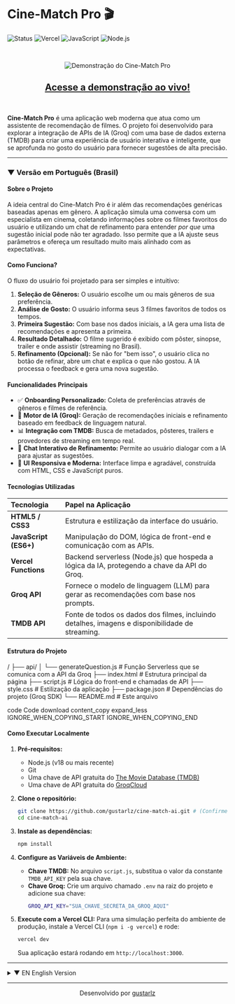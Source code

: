 # Cine-Match Pro 🎬

![Status](https://img.shields.io/badge/status-em--desenvolvimento-yellow)
![Vercel](https://img.shields.io/badge/deploy-Vercel-black?logo=vercel)
![JavaScript](https://img.shields.io/badge/JavaScript-ES6+-yellow?logo=javascript)
![Node.js](https://img.shields.io/badge/Node.js-Serverless-green?logo=nodedotjs)

<br>

<p align="center">
  <img src="https://imgur.com/a/gWmmwze" alt="Demonstração do Cine-Match Pro">

</p>

<h2 align="center">
  <a href="https://cine-match-o1oc3hawp-gustavo-rosas-projects-c2c1e6dc.vercel.app//"><strong>Acesse a demonstração ao vivo!</strong></a>
</h2>

<br>

**Cine-Match Pro** é uma aplicação web moderna que atua como um assistente de recomendação de filmes. O projeto foi desenvolvido para explorar a integração de APIs de IA (Groq) com uma base de dados externa (TMDB) para criar uma experiência de usuário interativa e inteligente, que se aprofunda no gosto do usuário para fornecer sugestões de alta precisão.

---

### ▼ Versão em Português (Brasil)

#### **Sobre o Projeto**

A ideia central do Cine-Match Pro é ir além das recomendações genéricas baseadas apenas em gênero. A aplicação simula uma conversa com um especialista em cinema, coletando informações sobre os filmes favoritos do usuário e utilizando um chat de refinamento para entender *por que* uma sugestão inicial pode não ter agradado. Isso permite que a IA ajuste seus parâmetros e ofereça um resultado muito mais alinhado com as expectativas.

#### **Como Funciona?**

O fluxo do usuário foi projetado para ser simples e intuitivo:
1.  **Seleção de Gêneros:** O usuário escolhe um ou mais gêneros de sua preferência.
2.  **Análise de Gosto:** O usuário informa seus 3 filmes favoritos de todos os tempos.
3.  **Primeira Sugestão:** Com base nos dados iniciais, a IA gera uma lista de recomendações e apresenta a primeira.
4.  **Resultado Detalhado:** O filme sugerido é exibido com pôster, sinopse, trailer e onde assistir (streaming no Brasil).
5.  **Refinamento (Opcional):** Se não for "bem isso", o usuário clica no botão de refinar, abre um chat e explica o que não gostou. A IA processa o feedback e gera uma nova sugestão.

#### **Funcionalidades Principais**
-   ✅ **Onboarding Personalizado:** Coleta de preferências através de gêneros e filmes de referência.
-   🧠 **Motor de IA (Groq):** Geração de recomendações iniciais e refinamento baseado em feedback de linguagem natural.
-   📊 **Integração com TMDB:** Busca de metadados, pôsteres, trailers e provedores de streaming em tempo real.
-   💬 **Chat Interativo de Refinamento:** Permite ao usuário dialogar com a IA para ajustar as sugestões.
-   📱 **UI Responsiva e Moderna:** Interface limpa e agradável, construída com HTML, CSS e JavaScript puros.

#### **Tecnologias Utilizadas**

| Tecnologia | Papel na Aplicação |
| :--- | :--- |
| **HTML5 / CSS3** | Estrutura e estilização da interface do usuário. |
| **JavaScript (ES6+)** | Manipulação do DOM, lógica de front-end e comunicação com as APIs. |
| **Vercel Functions**| Backend serverless (Node.js) que hospeda a lógica da IA, protegendo a chave da API do Groq. |
| **Groq API** | Fornece o modelo de linguagem (LLM) para gerar as recomendações com base nos prompts. |
| **TMDB API** | Fonte de todos os dados dos filmes, incluindo detalhes, imagens e disponibilidade de streaming. |

#### **Estrutura do Projeto**

/
├── api/
│ └── generateQuestion.js # Função Serverless que se comunica com a API da Groq
├── index.html # Estrutura principal da página
├── script.js # Lógica do front-end e chamadas de API
├── style.css # Estilização da aplicação
├── package.json # Dependências do projeto (Groq SDK)
└── README.md # Este arquivo

code
Code
download
content_copy
expand_less
IGNORE_WHEN_COPYING_START
IGNORE_WHEN_COPYING_END
#### **Como Executar Localmente**

1.  **Pré-requisitos:**
    -   Node.js (v18 ou mais recente)
    -   Git
    -   Uma chave de API gratuita do [The Movie Database (TMDB)](https://www.themoviedb.org/signup)
    -   Uma chave de API gratuita do [GroqCloud](https://console.groq.com/keys)

2.  **Clone o repositório:**
    ```bash
    git clone https://github.com/gustarlz/cine-match-ai.git # (Confirme se o nome do repo está correto)
    cd cine-match-ai
    ```

3.  **Instale as dependências:**
    ```bash
    npm install
    ```

4.  **Configure as Variáveis de Ambiente:**
    -   **Chave TMDB:** No arquivo `script.js`, substitua o valor da constante `TMDB_API_KEY` pela sua chave.
    -   **Chave Groq:** Crie um arquivo chamado `.env` na raiz do projeto e adicione sua chave:
        ```bash
        GROQ_API_KEY="SUA_CHAVE_SECRETA_DA_GROQ_AQUI"
        ```

5.  **Execute com a Vercel CLI:**
    Para uma simulação perfeita do ambiente de produção, instale a Vercel CLI (`npm i -g vercel`) e rode:
    ```bash
    vercel dev
    ```
    Sua aplicação estará rodando em `http://localhost:3000`.

---

<details>
<summary>▼ EN English Version</summary>

### **About The Project**

The core idea behind Cine-Match Pro is to move beyond generic recommendations based solely on genre. The application simulates a conversation with a film expert, gathering information about the user's favorite movies and using a refinement chat to understand *why* an initial suggestion might have missed the mark. This allows the AI to adjust its parameters and offer a result that is much more aligned with the user's expectations.

### **Key Features**
-   ✅ **Personalized Onboarding:** Gathers user preferences through genres and reference films.
-   🧠 **AI Engine (Groq):** Generates initial recommendations and refines them based on natural language feedback.
-   📊 **TMDB Integration:** Fetches metadata, posters, trailers, and streaming providers in real-time.
-   💬 **Interactive Refinement Chat:** Allows the user to dialogue with the AI to fine-tune suggestions.
-   📱 **Modern & Responsive UI:** A clean and pleasant interface built with pure HTML, CSS, and JavaScript.

### **Tech Stack**

| Technology | Role in the Application |
| :--- | :--- |
| **HTML5 / CSS3** | Structure and styling of the user interface. |
| **JavaScript (ES6+)** | DOM manipulation, front-end logic, and API communication. |
| **Vercel Functions**| Serverless backend (Node.js) that hosts the AI logic, protecting the Groq API key. |
| **Groq API** | Provides the Large Language Model (LLM) to generate recommendations based on prompts. |
| **TMDB API** | The data source for all movie information, including details, images, and streaming availability. |

### **How to Run Locally**

1.  **Prerequisites:**
    -   Node.js (v18 or newer)
    -   Git
    -   A free API key from [The Movie Database (TMDB)](https://www.themoviedb.org/signup)
    -   A free API key from [GroqCloud](https://console.groq.com/keys)

2.  **Clone the repository:**
    ```bash
    git clone https://github.com/gustarlz/cine-match-ai.git # (Please confirm repo name is correct)
    cd cine-match-ai
    ```

3.  **Install dependencies:**
    ```bash
    npm install
    ```

4.  **Configure Environment Variables:**
    -   **TMDB Key:** In the `script.js` file, replace the value of the `TMDB_API_KEY` constant with your key.
    -   **Groq Key:** Create a file named `.env` in the project's root and add your key:
        ```bash
        GROQ_API_KEY="YOUR_SECRET_GROQ_KEY_HERE"
        ```

5.  **Run with the Vercel CLI:**
    For a perfect simulation of the production environment, install the Vercel CLI (`npm i -g vercel`) and run:
    ```bash
    vercel dev
    ```
    Your application will be running at `http://localhost:3000`.

</details>

---

<p align="center">Desenvolvido por <a href="https://github.com/gustarlz">gustarlz</a></p>
